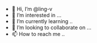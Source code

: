 - 👋 Hi, I’m @ling-v
- 👀 I’m interested in ...  
- 🌱 I’m currently learning ..
- 💞️ I’m looking to collaborate on ...
- 📫 How to reach me ..

<!---
ling-v/ling-v is a ✨ special ✨ repository because its `README.md` (this file) appears on your GitHub profile.
You can click the Preview link to take a look at your changes.
--->
